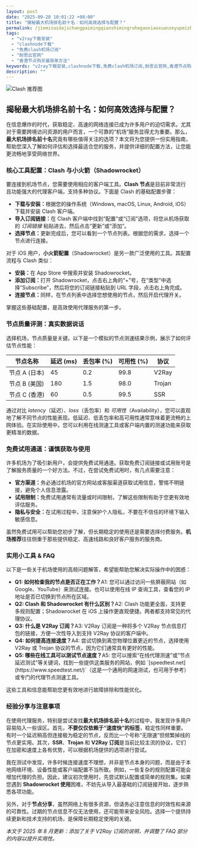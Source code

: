 ```yaml
---
layout: post
date: "2025-09-28 10:01:22 +08:00"
title: "揭秘最大机场排名前十名：如何高效选择与配置？"
permalink: /jiemizuidajichangpaimingqianshimingruhegaoxiaoxuanzeyupeizhi/
tags:
  - "v2ray下载安装"
  - "clashnode下载"
  - "免费clash机场订阅"
  - "耐思云官网"
  - "香港节点购买最简单方法"
keywords: "v2ray下载安装,clashnode下载,免费clash机场订阅,耐思云官网,香港节点购买最简单方法"
description: ""
---
```


![Clash 推荐图](https://clashjd.github.io/assets/img/免费节点订阅.png)

## 揭秘最大机场排名前十名：如何高效选择与配置？


<p>在信息爆炸的时代，获取稳定、高速的网络连接已成为许多用户的迫切需求。尤其对于需要跨境访问资源的用户而言，一个可靠的“机场”服务显得尤为重要。那么，<strong>最大机场排名前十名</strong>究竟有哪些值得关注的选项？本文将为您提供一份实用指南，帮助您深入了解如何评估和选择最适合您的服务，并提供详细的配置方法，让您能更流畅地享受网络世界。</p>

<h3>核心工具配置：Clash 与小火箭（Shadowrocket）</h3>
<p>要连接到机场节点，您需要使用相应的客户端工具。<strong>Clash 节点</strong>是目前非常流行且功能强大的代理客户端，支持多种协议。下面是 Clash 的基础配置步骤：</p>
<ul>
    <li><strong>下载与安装：</strong>根据您的操作系统（Windows, macOS, Linux, Android, iOS）下载并安装 Clash 客户端。</li>
    <li><strong>导入订阅链接：</strong>在 Clash 客户端中找到“配置”或“订阅”选项，将您从机场获取的 <em>订阅链接</em> 粘贴进去，然后点击“更新”或“添加”。</li>
    <li><strong>选择节点：</strong>更新完成后，您可以看到一个节点列表。根据您的需求，选择一个节点进行连接。</li>
</ul>
<p>对于 iOS 用户，<strong>小火箭配置</strong>（Shadowrocket）是另一款广泛使用的工具。其配置流程与 Clash 类似：</p>
<ul>
    <li><strong>安装：</strong>在 App Store 中搜索并安装 Shadowrocket。</li>
    <li><strong>添加订阅：</strong>打开 Shadowrocket，点击右上角的“+”号，在“类型”中选择“Subscribe”，然后将您的订阅链接粘贴到 URL 字段，点击右上角完成。</li>
    <li><strong>连接节点：</strong>同样，在节点列表中选择您想使用的节点，然后开启代理开关。</li>
</ul>
<p>掌握这些基础配置，是高效使用代理服务的第一步。</p>

<h3>节点质量评测：真实数据说话</h3>
<p>选择机场，节点质量是关键。以下是一个模拟的节点测速结果示例，展示了如何评估节点性能：</p>
<table>
    <thead>
        <tr>
            <th>节点名称</th>
            <th>延迟 (ms)</th>
            <th>丢包率 (%)</th>
            <th>可用性 (%)</th>
            <th>协议</th>
        </tr>
    </thead>
    <tbody>
        <tr>
            <td>节点 A (日本)</td>
            <td>45</td>
            <td>0.2</td>
            <td>99.8</td>
            <td>V2Ray</td>
        </tr>
        <tr>
            <td>节点 B (美国)</td>
            <td>180</td>
            <td>1.5</td>
            <td>98.0</td>
            <td>Trojan</td>
        </tr>
        <tr>
            <td>节点 C (香港)</td>
            <td>60</td>
            <td>0.5</td>
            <td>99.5</td>
            <td>SSR</td>
        </tr>
    </tbody>
</table>
<p>通过对比 <em>latency</em>（延迟）、<em>loss</em>（丢包率）和 <em>可用性</em>（Availability），您可以直观地了解不同节点的性能表现。低延迟、低丢包率和高可用性通常意味着更流畅的上网体验。在实际使用中，您可以利用在线测速工具或客户端内置的测速功能来获取更精准的数据。</p>

<h3>免费试用通道：谨慎获取与使用</h3>
<p>许多机场为了吸引新用户，会提供免费试用通道。获取免费订阅链接或试用账号是了解服务质量的一个好方法。不过，在尝试免费试用时，有几点需要注意：</p>
<ul>
    <li><strong>官方渠道：</strong>务必通过机场的官方网站或客服渠道获取试用信息，警惕不明链接，避免个人信息泄露。</li>
    <li><strong>试用限制：</strong>免费试用通常有流量或时间限制，了解这些限制有助于您更有效地评估服务。</li>
    <li><strong>隐私与安全：</strong>在试用过程中，注意保护个人隐私，不要在不信任的环境下输入敏感信息。</li>
</ul>
<p>虽然免费试用可以帮助您初步了解，但长期稳定的使用还是需要选择付费服务。<strong>机场推荐</strong>往往侧重于那些提供稳定、高速线路和良好客户服务的服务商。</p>

<h3>实用小工具 & FAQ</h3>
<p>以下是一些关于机场使用的高频问题解答，希望能帮助您解决实际操作中的困惑：</p>
<ul>
    <li><strong>Q1: 如何检查我的节点是否正在工作？</strong>A1: 您可以通过访问一些屏蔽网站（如 Google、YouTube）来测试连接。也可以使用在线 IP 查询工具，查看您的 IP 地址是否已切换到节点所在区域。</li>
    <li><strong>Q2: Clash 和 Shadowrocket 有什么区别？</strong>A2: Clash 功能更全面，支持更多规则配置；Shadowrocket 在 iOS 上操作更直观便捷。两者都支持常见的代理协议。</li>
    <li><strong>Q3: 什么是 V2Ray 订阅？</strong>A3: V2Ray 订阅是一种将多个 V2Ray 节点信息打包的链接，方便一次性导入到支持 V2Ray 协议的客户端中。</li>
    <li><strong>Q4: 如何提高连接速度？</strong>A4: 尝试切换到离您物理位置更近的节点，选择使用 V2Ray 或 Trojan 协议的节点，因为它们通常具有更好的性能。</li>
    <li><strong>Q5: 哪些在线工具可以测试节点速度？</strong>A5: 您可以搜索“在线代理测速”或“节点延迟测试”等关键词，找到一些提供这类服务的网站，例如 `[speedtest.net](https://www.speedtest.net/)`（这是一个通用的网速测试，也可用于参考）或专门的代理节点测速工具。</li>
</ul>
<p>这些工具和信息能帮助您更有效地进行故障排除和性能优化。</p>

<h3>经验分享与注意事项</h3>
<p>在使用代理服务，特别是尝试查找<strong>最大机场排名前十名</strong>的过程中，我发现许多用户容易陷入一些误区。首先，<strong>不要仅仅依赖于“速度快”的标签</strong>，稳定性同样重要。有时一个延迟稍高但连接极为稳定的节点，反而比一个号称“无限速”但频繁掉线的节点更实用。其次，<strong>SSR</strong>、<strong>Trojan</strong> 和 <strong>V2Ray 订阅</strong>是当前比较主流的协议，它们在加密和速度上各有优势，可以根据机场提供的选项进行尝试。</p>
<p>我在测试中发现，许多时候连接速度不理想，并非是节点本身的问题，而是由于本地网络环境、设备性能或客户端配置不当所致。例如，一些复杂的规则配置可能会增加代理的负担。因此，建议初次使用时，先尝试默认配置或简单的规则集。如果您遇到 <strong>Shadowrocket 使用</strong>困难，不妨先从导入最基础的订阅链接开始，逐步熟悉各项功能。</p>
<p>另外，对于<strong>节点分享</strong>，虽然网络上有很多资源，但请务必注意信息的时效性和来源的可靠性。过期的节点信息不仅无法使用，还可能带来安全风险。选择一个提供持续更新和技术支持的机场，是保障长期稳定使用的关键。</p>
<p><em>本文于 2025 年 8 月更新：添加了关于 V2Ray 订阅的说明，并调整了 FAQ 部分的内容以提升实用性。</em></p>